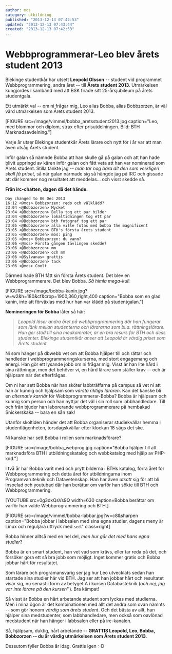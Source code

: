 ```yaml
---
author: mos
category: utbildning
published: "2013-12-13 07:42:53"
updated: "2013-12-13 07:43:44"
created: "2013-12-13 07:42:53"
...
```

Webbprogrammerar-Leo blev årets student 2013
==================================

Blekinge studentkår har utsett **Leopold Olsson** -- student vid programmet Webbprogrammering, andra året -- till **Årets student 2013**. Utmärkelsen kungjordes i samband med att BSK firade sitt 25-årsjubileum på årets studentgala.

Ett utmärkt val -- om ni frågar mig, Leo alias Bobba, alias Bobbzorzen, är väl värd utmärkelsen som Årets student 2013.

<!--more-->



[FIGURE src=/image/vimmel/bobba_aretsstudent2013.jpg caption="Leo, med blommor och diplom, strax efter prisutdelningen. Bild: BTH Marknadsavdelning."]

Varje år utser Blekinge studentkår Årets lärare och nytt för i år var att man även utsåg Årets student. 

Inför galan så nämnde Bobba att han skulle gå på galan och att han hade blivit uppringd av kåren inför galan och fått veta att han var nominerad som Årets student. Stilla tänkte jag -- *man tar nog bara dit den som verkligen skall få priset*, så när galan närmade sig så hängde jag på IRC och gissade att där kommer nog resultatet att meddelas... och visst skedde så.

**Från irc-chatten, dagen då det hände.**

```text
Day changed to 06 Dec 2013
16:12 <@mos> Bobbzorzen: redo och välklädd?
23:04 <@Bobbzorzen> Mycket
23:04 <@Bobbzorzen> Bella tog ett par bilder
23:04 <@Bobbzorzen> lokaltidningen tog ett par
23:04 <@Bobbzorzen> bth fotograf tog ett par
23:05 <@Bobbzorzen> alla ville fotas med bobba the magnificent
23:05 <@Bobbzorzen> BTH's första årets student
23:05 <@Bobbzorzen> mos: ping
23:05 <@mos> Bobbzorzen: du vann?
23:06 <@mos> Första gången tävlingen skedde?
23:06 <@Bobbzorzen> mm
23:06 <@Bobbzorzen> och mm
23:06 <@Sylvanas> grattis              
23:06 <@Bobbzorzen> tack
23:06 <@mos> Coolt
```

Därmed hade BTH fått sin första Årets student. Det blev en Webbprogrammerare. Det blev Bobba. *Så himla mega-kul*!

[FIGURE src=/image/bobba-kanin.jpg?w=w2&h=180&cf&crop=1900,360,right,400 caption="Bobba som en glad kanin, inte att förväxlas med hur han var klädd på studentgalan."]


**Nomineringen för Bobba** låter så här:

> *Leopold läser andra året på webbprogrammering där han fungerar som länk mellan studenterna och lärararna som bl.a. rättningslärare. Han ger stöd till sina medkamrater, är en bra resurs för BTH och dess studenter. Blekinge studentkår anser att Leopold är värdig priset som Årets student.*

Ni som hänger på dbwebb vet om att Bobba hjälper till och rättar och handleder i webbprogrammeringskurserna, med stort engagemang och energi. Han gör ett lysande jobb om ni frågar mig. Visst är han lite hård i sina rättningar, men det behöver vi, en hård lärare som ställer krav -- och är hjälpsam när det efterfrågas.

Om ni har sett Bobba när han sköter labbträffarna på campus så vet ni att han är kunnig och hjälpsam som *värsta riktiga läraren*. Kan det kanske bli en *alternativ karriär* för Webbprogrammerar-Bobba? Bobba är hjälpsam och kunnig som person och han nyttjar det väl i sin roll som labbhandledare. Till och från bjuder han laborerande webbprogrammerare på hembakad Snickerskaka -- bara en sån sak!

Utanför skoltiden händer det att Bobba organiserar studiekvällar hemma i studentlägenheten, torsdagskvällar efter klockan 18 sägs det ske.

Ni kanske har sett Bobba i rollen som marknadsförare?

[FIGURE src=/image/bobba_webprog.jpg caption="Bobba hjälper till att marknadsföra BTH i utbildningskatalog och webbkatalog med hjälp av PHP-kod."]

I två år har Bobba varit med och prytt bilderna i BTHs katalog, förra året för Webbprogrammering och detta året för utbildningarna inom Programvaruteknik och Datavetenskap. Han har även *utsatt sig* för att bli inspelad och youtubad där han berättar om varför han sökte till BTH och Webbprogrammering.

[YOUTUBE src=0g3dxQsVs9Q width=630 caption=Bobba berättar om varför han valde Webbprogrammering och BTH.]


[FIGURE src=/image/vimmel/bobba-labbar.jpg?w=c8&sharpen caption="Bobba jobbar i labbsalen med sina egna studier, dagens meny är Linux och reguljära uttryck med `sed`." class=right]

Bobba hinner alltså med en hel del, *men hur går det med hans egna studier*? 

Bobba är en smart student, han vet vad som krävs, eller tar reda på det, och försöker göra ett så bra jobb som möjligt. Inget kommer gratis och Bobba jobbar hårt för resultatet.

Som lärare och programansvarig ser jag hur Leo utvecklats sedan han startade sina studier här vid BTH. Jag ser att han jobbar hårt och resultatet visar sig, nu senast i form av betyget A i kursen Databasteknik (*och nej, jag var inte lärare på den kursen*''). Bra kämpat! 

Så visst är Bobba en hårt arbetande student som lyckas med studierna. Men i mina ögon är det kombinationen med allt det andra som ovan nämnts -- som gör honom *värdig som årets student*. Och det bästa av allt, han hjälper sina medstudenter, som labbhandledare, men också som oavlönad medstudent när han hänger i labbsalen eller på irc-kanalen. 

Så, hjälpsam, duktig, hårt arbetande -- **GRATTIS Leopold, Leo, Bobba, Bobbzorzen -- du är värdig utmärkelsen som Årets student 2013**. 

Dessutom fyller Bobba år idag. Grattis igen :-D
